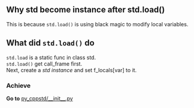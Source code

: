 ## Why std become instance after std.load()
This is because `std.load()` is using black magic to modify local variables.
## What did `std.load()` do
`std.load` is a static func in class std.  
`std.load()` get call_frame first.  
Next, create a *std instance* and 
set f_locals[var] to it.
### Achieve

**Go to** 
<a href='py_cppstd/__init__.py'> py_cppstd/\_\_init\_\_.py </a>
